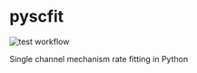 # pyscfit

![test workflow](https://github.com/ogdenkev/pyscfit/actions/workflows/tests.yml/badge.svg)

Single channel mechanism rate fitting in Python
